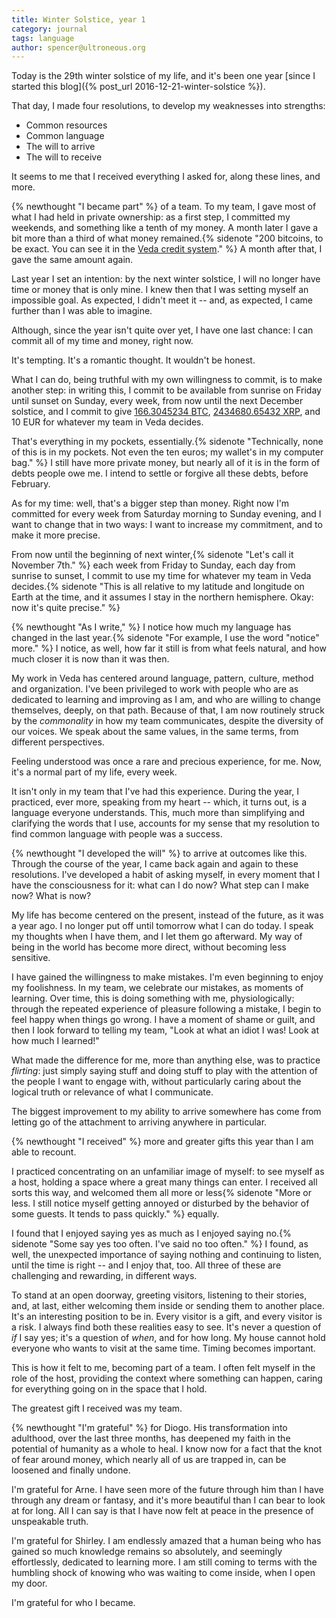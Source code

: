 ```yaml
---
title: Winter Solstice, year 1
category: journal
tags: language
author: spencer@ultroneous.org
---
```


Today is the 29th winter solstice of my life, and it's been one year [since I started this blog]({% post_url 2016-12-21-winter-solstice %}).

That day, I made four resolutions, to develop my weaknesses into strengths:
- Common resources
- Common language
- The will to arrive
- The will to receive

It seems to me that I received everything I asked for, along these lines, and more.

{% newthought "I became part" %} of a team. To my team, I gave most of what I had held in private ownership: as a first step, I committed my weekends, and something like a tenth of my money. A month later I gave a bit more than a third of what money remained.{% sidenote "200 bitcoins, to be exact. You can see it in the [Veda credit system](/credit)." %} A month after that, I gave the same amount again.

Last year I set an intention: by the next winter solstice, I will no longer have time or money that is only mine. I knew then that I was setting myself an impossible goal. As expected, I didn't meet it -- and, as expected, I came further than I was able to imagine.

Although, since the year isn't quite over yet, I have one last chance: I can commit all of my time and money, right now.

It's tempting. It's a romantic thought. It wouldn't be honest.

What I can do, being truthful with my own willingness to commit, is to make another step: in writing this, I commit to be available from sunrise on Friday until sunset on Sunday, every week, from now until the next December solstice, and I commit to give [166.3045234 BTC](https://blockchain.info/address/1B916yym1oeQaosLpsM3PRqzejvK93yq1o), [2434680.65432 XRP](https://bithomp.com/explorer/r34TrfYKX34JanQzKAMTzaduRYxLGjfBVd), and 10 EUR for whatever my team in Veda decides.

That's everything in my pockets, essentially.{% sidenote "Technically, none of this is in my pockets. Not even the ten euros; my wallet's in my computer bag." %} I still have more private money, but nearly all of it is in the form of debts people owe me. I intend to settle or forgive all these debts, before February.

As for my time: well, that's a bigger step than money. Right now I'm committed for every week from Saturday morning to Sunday evening, and I want to change that in two ways: I want to increase my commitment, and to make it more precise.

From now until the beginning of next winter,{% sidenote "Let's call it November 7th." %} each week from Friday to Sunday, each day from sunrise to sunset, I commit to use my time for whatever my team in Veda decides.{% sidenote "This is all relative to my latitude and longitude on Earth at the time, and it assumes I stay in the northern hemisphere. Okay: now it's quite precise." %}

{% newthought "As I write," %} I notice how much my language has changed in the last year.{% sidenote "For example, I use the word \"notice\" more." %} I notice, as well, how far it still is from what feels natural, and how much closer it is now than it was then.

My work in Veda has centered around language, pattern, culture, method and organization. I've been privileged to work with people who are as dedicated to learning and improving as I am, and who are willing to change themselves, deeply, on that path. Because of that, I am now routinely struck by the *commonality* in how my team communicates, despite the diversity of our voices. We speak about the same values, in the same terms, from different perspectives.

Feeling understood was once a rare and precious experience, for me. Now, it's a normal part of my life, every week.

It isn't only in my team that I've had this experience. During the year, I practiced, ever more, speaking from my heart -- which, it turns out, is a language everyone understands. This, much more than simplifying and clarifying the words that I use, accounts for my sense that my resolution to find common language with people was a success.

{% newthought "I developed the will" %} to arrive at outcomes like this. Through the course of the year, I came back again and again to these resolutions. I've developed a habit of asking myself, in every moment that I have the consciousness for it: what can I do now? What step can I make now? What is now?

My life has become centered on the present, instead of the future, as it was a year ago. I no longer put off until tomorrow what I can do today. I speak my thoughts when I have them, and I let them go afterward. My way of being in the world has become more direct, without becoming less sensitive.

I have gained the willingness to make mistakes. I'm even beginning to enjoy my foolishness. In my team, we celebrate our mistakes, as moments of learning. Over time, this is doing something with me, physiologically: through the repeated experience of pleasure following a mistake, I begin to feel happy when things go wrong. I have a moment of shame or guilt, and then I look forward to telling my team, "Look at what an idiot I was! Look at how much I learned!"

What made the difference for me, more than anything else, was to practice *flirting*: just simply saying stuff and doing stuff to play with the attention of the people I want to engage with, without particularly caring about the logical truth or relevance of what I communicate.

The biggest improvement to my ability to arrive somewhere has come from letting go of the attachment to arriving anywhere in particular.

{% newthought "I received" %} more and greater gifts this year than I am able to recount.

I practiced concentrating on an unfamiliar image of myself: to see myself as a host, holding a space where a great many things can enter. I received all sorts this way, and welcomed them all more or less{% sidenote "More or less. I still notice myself getting annoyed or disturbed by the behavior of some guests. It tends to pass quickly." %} equally.

I found that I enjoyed saying yes as much as I enjoyed saying no.{% sidenote "Some say yes too often. I've said no too often." %} I found, as well, the unexpected importance of saying nothing and continuing to listen, until the time is right -- and I enjoy that, too. All three of these are challenging and rewarding, in different ways.

To stand at an open doorway, greeting visitors, listening to their stories, and, at last, either welcoming them inside or sending them to another place. It's an interesting position to be in. Every visitor is a gift, and every visitor is a risk. I always find both these realities easy to see. It's never a question of *if* I say yes; it's a question of *when*, and for how long. My house cannot hold everyone who wants to visit at the same time. Timing becomes important.

This is how it felt to me, becoming part of a team. I often felt myself in the role of the host, providing the context where something can happen, caring for everything going on in the space that I hold.

The greatest gift I received was my team.

{% newthought "I'm grateful" %} for Diogo. His transformation into adulthood, over the last three months, has deepened my faith in the potential of humanity as a whole to heal. I know now for a fact that the knot of fear around money, which nearly all of us are trapped in, can be loosened and finally undone.

I'm grateful for Arne. I have seen more of the future through him than I have through any dream or fantasy, and it's more beautiful than I can bear to look at for long. All I can say is that I have now felt at peace in the presence of unspeakable truth.

I'm grateful for Shirley. I am endlessly amazed that a human being who has gained so much knowledge remains so absolutely, and seemingly effortlessly, dedicated to learning more. I am still coming to terms with the humbling shock of knowing who was waiting to come inside, when I open my door.

I'm grateful for who I became.
